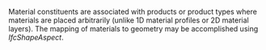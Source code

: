Material constituents are associated with products or product types where materials are placed arbitrarily (unlike 1D material profiles or 2D material layers). The mapping of materials to geometry may be accomplished using _IfcShapeAspect_.
